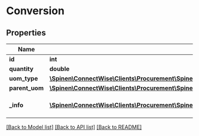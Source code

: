 # Conversion

## Properties
Name | Type | Description | Notes
------------ | ------------- | ------------- | -------------
**id** | **int** |  | [optional] 
**quantity** | **double** |  | 
**uom_type** | [**\Spinen\ConnectWise\Clients\Procurement\Spinen\ConnectWise\Clients\Procurement\Model\UnitOfMeasureReference**](UnitOfMeasureReference.md) |  | 
**parent_uom** | [**\Spinen\ConnectWise\Clients\Procurement\Spinen\ConnectWise\Clients\Procurement\Model\UnitOfMeasureReference**](UnitOfMeasureReference.md) |  | [optional] 
**_info** | [**\Spinen\ConnectWise\Clients\Procurement\Spinen\ConnectWise\Clients\Procurement\Model\Metadata**](Metadata.md) | Metadata of the entity | [optional] 

[[Back to Model list]](../README.md#documentation-for-models) [[Back to API list]](../README.md#documentation-for-api-endpoints) [[Back to README]](../README.md)


